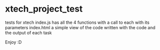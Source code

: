 # xtech_project_test
tests for xtech
 index.js has all the 4 functions with a call to each with its parameters
index.html  a simple view of the code written with  the code and the output of each task

Enjoy :D
